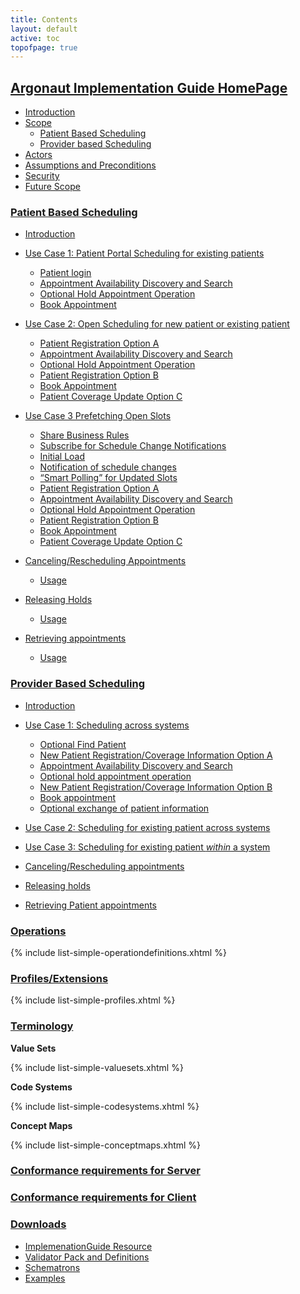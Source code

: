 ```yaml
---
title: Contents
layout: default
active: toc
topofpage: true
---
```


## [Argonaut Implementation Guide HomePage](index.html)
- [Introduction](index.html#introduction)
- [Scope](index.html#scope)
    - [Patient Based Scheduling](index.html#patient-based-scheduling)
    - [Provider based Scheduling](index.html#provider-based-scheduling)
- [Actors](index.html#actors)
- [Assumptions and Preconditions](index.html#assumptions-and-preconditions)
- [Security](index.html#security)
- [Future Scope](index.html#future-scope)

### [Patient Based Scheduling](patient-scheduling.html)
- [Introduction](patient-scheduling.html#introduction)
- [Use Case 1: Patient Portal Scheduling for existing patients](patient-scheduling.html#use-case-1-patient-portal-scheduling-for-existing-patients)
    - [Patient login](patient-scheduling.html#patient-login)
    - [Appointment Availability Discovery and Search](patient-scheduling.html#appointment-availability-discovery-and-search)
    - [Optional Hold Appointment Operation](patient-scheduling.html#optional-hold-appointment-operation)
    - [Book Appointment](patient-scheduling.html#book-appointment)

- [Use Case 2: Open Scheduling for new patient or existing patient](patient-scheduling.html#use-case-2-open-scheduling-for-new-patient-or-existing-patient)
    - [Patient Registration Option A](patient-scheduling.html#patient-registration-option-a)
    - [Appointment Availability Discovery and Search](patient-scheduling.html#appointment-availability-discovery-and-search-1)
    - [Optional Hold Appointment Operation](patient-scheduling.html#optional-hold-appointment-operation-1)
    - [Patient Registration Option B](patient-scheduling.html#patient-registration-option-b)
    - [Book Appointment](patient-scheduling.html#book-appointment-1)
    - [Patient Coverage Update Option C](patient-scheduling.html#patient-coverage-update-option-c)

- [Use Case 3 Prefetching Open Slots](patient-scheduling.html#use-case-3-prefetching-open-slots)
    - [Share Business Rules](patient-scheduling.html#share-business-rules)
    - [Subscribe for Schedule Change Notifications](patient-scheduling.html#subscribe-for-schedule-change-notifications)
    - [Initial Load](patient-scheduling.html#initial-load)
    - [Notification of schedule changes](patient-scheduling.html#notification-of-schedule-changes)
    - [“Smart Polling” for Updated Slots](patient-scheduling.html#smart-polling-for-updated-slots)
    - [Patient Registration Option A](patient-scheduling.html#patient-registration-option-a-1)
    - [Appointment Availability Discovery and Search](patient-scheduling.html#appointment-availability-discovery-and-search-2)
    - [Optional Hold Appointment Operation](patient-scheduling.html#optional-hold-appointment-operation-2)
    - [Patient Registration Option B](patient-scheduling.html#patient-registration-option-b-1)
    - [Book Appointment](patient-scheduling.html#book-appointment-2)
    - [Patient Coverage Update Option C](patient-scheduling.html#patient-coverage-update-option-c-1)

- [Canceling/Rescheduling Appointments](patient-scheduling.html#cancelingrescheduling-appointments)
    - [Usage](patient-scheduling.html#usage)

- [Releasing Holds](patient-scheduling.html#releasing-holds)
    - [Usage](patient-scheduling.html#usage-1)

- [Retrieving appointments](patient-scheduling.html#retrieving-appointments)
    - [Usage](patient-scheduling.html#usage-2)

### [Provider Based Scheduling](provider-scheduling.html)
- [Introduction](provider-scheduling.html#introduction)
- [Use Case 1: Scheduling across systems](provider-scheduling.html#use-case-1-scheduling-across-systems)
    - [Optional Find Patient](provider-scheduling.html#optional-find-patient)
    - [New Patient Registration/Coverage Information Option A](provider-scheduling.html#new-patient-registrationcoverage-information-option-a)
    - [Appointment Availability Discovery and Search](provider-scheduling.html#appointment-availability-discovery-and-search)
    - [Optional hold appointment operation](provider-scheduling.html#optional-hold-appointment-operation)
    - [New Patient Registration/Coverage Information Option B](provider-scheduling.html#new-patient-registrationcoverage-information-option-b)
    - [Book appointment](provider-scheduling.html#book-appointment)
    - [Optional exchange of patient information](provider-scheduling.html#optional-exchange-of-patient-information)

- [Use Case 2: Scheduling for existing patient across systems](provider-scheduling.html#use-case-2-scheduling-for-existing-patient-across-systems)
- [Use Case 3: Scheduling for existing patient <em>within</em> a system](provider-scheduling.html#use-case-3-scheduling-for-existing-patient-within-a-system)
- [Canceling/Rescheduling appointments](provider-scheduling.html#cancelingrescheduling-appointments)
- [Releasing holds](provider-scheduling.html#releasing-holds)
- [Retrieving Patient appointments](provider-scheduling.html#retrieving-patient-appointments)


### [Operations](operations.html)

{% include list-simple-operationdefinitions.xhtml %}

### [Profiles/Extensions](profiles.html)

{% include list-simple-profiles.xhtml %}

### [Terminology](terminology.html)

**Value Sets**

{% include list-simple-valuesets.xhtml %}

**Code Systems**

{% include list-simple-codesystems.xhtml %}

**Concept Maps**

{% include list-simple-conceptmaps.xhtml %}

### [Conformance requirements for Server](CapabilityStatement-server.html)

### [Conformance requirements for Client](CapabilityStatement-client.html)

### [Downloads](downloads.html)
- [ImplemenationGuide Resource](downloads.html#implemenationguide-resource)
- [Validator Pack and Definitions](downloads.html#validator-pack-and-definitions)
- [Schematrons](downloads.html#schematrons)
- [Examples](downloads.html#examples)
